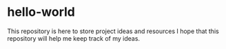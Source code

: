 # hello-world
This repository is here to store project ideas and resources
I hope that this repository will help me keep track of my 
ideas.
